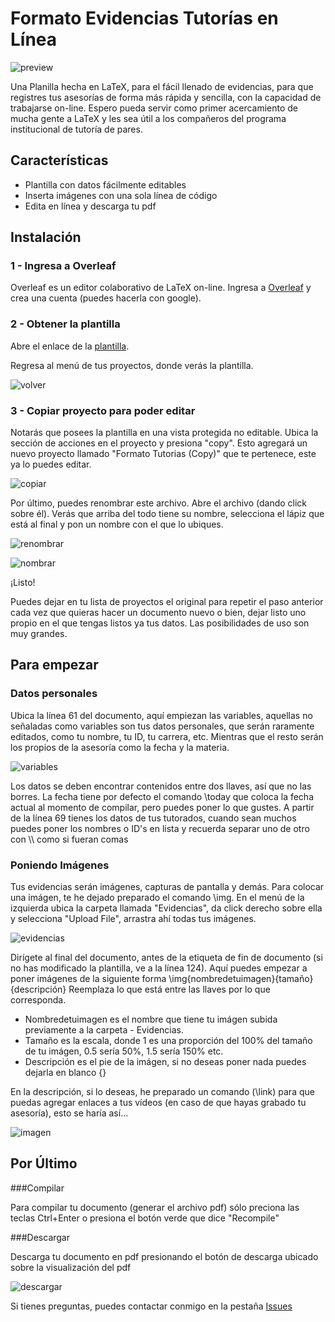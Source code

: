 # Formato Evidencias Tutorías en Línea

![preview](https://raw.githubusercontent.com/BenKuso/Formato-Evidencias-Tutorias-Virtuales/master/images/Formato-tuto.png)

Una Planilla hecha en LaTeX, para el fácil llenado de evidencias, para que registres tus asesorías de forma más rápida y sencilla, con la capacidad de trabajarse on-line. Espero pueda servir como primer acercamiento de mucha gente a LaTeX y les sea útil a los compañeros del programa institucional de tutoría de pares.

## Características
  - Plantilla con datos fácilmente editables
  - Inserta imágenes con una sola línea de código
  - Edita en línea y descarga tu pdf


## Instalación

### 1 - Ingresa a Overleaf
Overleaf es un editor colaborativo de LaTeX on-line.
Ingresa a [Overleaf](https://www.overleaf.com/) y crea una cuenta (puedes hacerla con google).



### 2 - Obtener la plantilla

Abre el enlace de la [plantilla](https://www.overleaf.com/read/smxtdmkdqdgx).

Regresa al menú de tus proyectos, donde verás la plantilla.

![volver](https://raw.githubusercontent.com/BenKuso/Formato-Evidencias-Tutorias-Virtuales/master/images/back.png)

### 3 - Copiar proyecto para poder editar
Notarás que posees la plantilla en una vista protegida no editable. Ubica la sección de acciones en el proyecto y presiona "copy".  Esto agregará un nuevo proyecto llamado "Formato Tutorias (Copy)" que te pertenece, este ya lo puedes editar.

![copiar](https://raw.githubusercontent.com/BenKuso/Formato-Evidencias-Tutorias-Virtuales/master/images/copiar.png)

Por último, puedes renombrar este archivo. Abre el archivo (dando click sobre él). Verás que arriba del todo tiene su nombre, selecciona el lápiz que está al final y pon un nombre con el que lo ubiques. 

![renombrar](https://raw.githubusercontent.com/BenKuso/Formato-Evidencias-Tutorias-Virtuales/master/images/renombrar.png)

![nombrar](https://raw.githubusercontent.com/BenKuso/Formato-Evidencias-Tutorias-Virtuales/master/images/nombrar.png)

¡Listo!

Puedes dejar en tu lista de proyectos el original para repetir el paso anterior cada vez que quieras hacer un documento nuevo o bien, dejar listo uno propio en el que tengas listos ya tus datos. Las posibilidades de uso son muy grandes.

## Para empezar

### Datos personales

Ubica la línea 61 del documento, aquí empiezan las variables, aquellas no señaladas como variables son tus datos personales, que serán raramente editados, como tu nombre, tu ID, tu carrera, etc. Mientras que el resto serán los propios de la asesoría como la fecha y la materia.

![variables](https://raw.githubusercontent.com/BenKuso/Formato-Evidencias-Tutorias-Virtuales/master/images/variables.png)

Los datos se deben encontrar contenidos entre dos llaves, así que no las borres. La fecha tiene por defecto el comando \today que coloca la fecha actual al momento de compilar, pero puedes poner lo que gustes.
A partir de la línea 69 tienes los datos de tus tutorados, cuando sean muchos puedes poner los nombres o ID's en lista y recuerda separar uno de otro con \\\\ como si fueran comas

### Poniendo Imágenes

Tus evidencias serán imágenes, capturas de pantalla y demás. Para colocar una imágen, te he dejado preparado el comando \img.
En el menú de la izquierda ubica la carpeta llamada "Evidencias", da click derecho sobre ella y selecciona "Upload File", arrastra ahí todas tus imágenes.

![evidencias](https://raw.githubusercontent.com/BenKuso/Formato-Evidencias-Tutorias-Virtuales/master/images/evidencias.png)

Dirígete al final del documento, antes de la etiqueta de fin de documento (si no has modificado la plantilla, ve a la línea 124).
Aquí puedes empezar a poner imágenes de la siguiente forma
\img{nombredetuimagen}{tamaño}{descripción}
Reemplaza lo que está entre las llaves por lo que corresponda.
- Nombredetuimagen es el nombre que tiene tu imágen subida previamente a la carpeta - Evidencias.
- Tamaño es la escala, donde 1 es una proporción del 100% del tamaño de tu imágen, 0.5 sería 50%, 1.5 sería 150% etc.
- Descripción es el pie de la imágen, si no deseas poner nada puedes dejarla en blanco {}

En la descripción, si lo deseas, he preparado un comando (\link) para que puedas agregar enlaces a tus vídeos (en caso de que hayas grabado tu asesoría), esto se haría así...

![imagen](https://raw.githubusercontent.com/BenKuso/Formato-Evidencias-Tutorias-Virtuales/master/images/imagen.png)


## Por Último

###Compilar

Para compilar tu documento (generar el archivo pdf) sólo preciona las teclas Ctrl+Enter o presiona el botón verde que dice "Recompile"

###Descargar

Descarga tu documento en pdf presionando el botón de descarga ubicado sobre la visualización del pdf

![descargar](https://raw.githubusercontent.com/BenKuso/Formato-Evidencias-Tutorias-Virtuales/master/images/descargar.png)

Si tienes preguntas, puedes contactar conmigo en la pestaña [Issues](https://github.com/BenKuso/Formato-Evidencias-Tutorias-Virtuales/issues)
